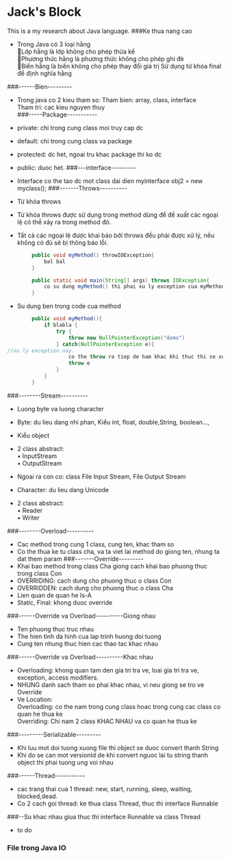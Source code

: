 # Jack's Block
This is a my research about Java language.
###Ke thua nang cao

- Trong Java có 3 loại hằng  
Lớp hằng là lớp không cho phép thừa kế  
Phương thức hằng là phương thức không cho phép
ghi đè  
Biến hằng là biến không cho phép thay đổi giá trị
Sử dụng từ khóa final để định nghĩa hằng  

###------Bien---------
- Trong java co 2 kieu tham so:
Tham bien: array, class, interface  
Tham tri: cac kieu nguyen thuy  
###-----Package-----------
- private: chi trong cung class moi truy cap dc
- default: chi trong cung class va package
- protected: dc het, ngoai tru khac package thi ko dc
- public: duoc het.
###---interface---------
- Interface co the tao dc mot class dai dien
myinterface obj2 = new myclass();
###-------Throws----------
- Từ khóa throws
- Từ khóa throws được sử dụng trong method dùng để
đề xuất các ngoại lệ có thể xảy ra trong method đó.

- Tất cả các ngoại lệ được khai báo bởi throws đều phải
được xử lý, nếu không có đủ sẽ bị thông báo lỗi.

```java
        public void myMethod() throwIOException{
            bal bal
        }
```

```java
        public static void main(String[] args) throws IOException{
            co su dung myMethod() thi phai xu ly exception cua myMethod throw ra.
        }
```

- Su dung ben trong code cua method
```java
        public void myMethod(){
            if blabla {
                try {
                    throw new NullPointerException("demo")
                } catch(NullPointerException e){
//xu ly exception nay.
                    co the throw ra tiep de ham khac khi thuc thi se xu li tiep bang lenh ben duoi
                    throw e
                }
            }
        }
```

###--------Stream----------
- Luong byte va luong character
- Byte: du lieu dang nhi phan, Kiểu int, float, double,String, boolean...,   
- Kiểu object
- 2 class abstract:  
• InputStream  
• OutputStream  
- Ngoai ra con co: class
File Input Stream,
File Output Stream

- Character: du lieu dang Unicode
- 2 class abstract:  
• Reader  
• Writer

###--------Overload----------
- Cac method trong cung 1 class, cung ten, khac tham so
- Co the thua ke tu class cha, va ta viet lai method do giong ten, nhung ta dat them param
###-------Override---------
- Khai bao method trong class Cha  giong cach khai bao phuong thuc trong class Con
- OVERRIDING: cach dung cho phuong thuc o class Con
- OVERRIDDEN: cach dung cho phuong thuc o class Cha
- Lien quan de quan he Is-A
- Static, Final: khong duoc override

###------Override va Overload----------Giong nhau
- Ten phuong thuc truc nhau
- The hien tinh da hinh cua lap trinh huong doi tuong
- Cung ten nhung thuc hien cac thao tac khac nhau

###------Override va Overload----------Khac nhau
- Overloading: khong quan tam den gia tri tra ve, loai gia tri tra ve, exception, access modifiers.
- NHUNG danh sach tham so phai khac nhau, vi neu giong se tro ve Override
- Ve Location:  
Overloading: co the nam trong cung class hoac trong cung cac class co quan he thua ke  
Overriding: Chi nam 2 class KHAC NHAU va co quan he thua ke

###---------Serializable---------
- Khi luu mot doi tuong xuong file thi object se duoc convert thanh String
- Khi do se can mot versionId de khi convert nguoc lai tu string thanh object thi phai tuong ung voi nhau

###------Thread-----------
- cac trang thai cua 1 thread: new, start, running, sleep, waiting, blocked,dead.
- Co 2 cach goi thread: ke thua class Thread, thuc thi interface Runnable

###--Su khac nhau giua thuc thi interface Runnable va class Thread
- to do
### File trong Java IO  
